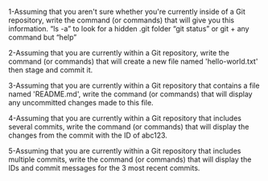 1-Assuming that you aren't sure whether you're currently inside of a Git repository, write the command (or commands) that will give you this information.
“ls -a” to look for a hidden .git folder
“git status” or git + any command but “help”


2-Assuming that you are currently within a Git repository, write the command (or commands) that will create a new file named 'hello-world.txt' then stage and commit it.


3-Assuming that you are currently within a Git repository that contains a file named 'README.md', write the command (or commands) that will display any uncommitted changes made to this file.


4-Assuming that you are currently within a Git repository that includes several commits, write the command (or commands) that will display the changes from the commit with the ID of abc123.


5-Assuming that you are currently within a Git repository that includes multiple commits, write the command (or commands) that will display the IDs and commit messages for the 3 most recent commits.

